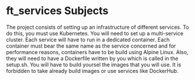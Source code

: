 # ft_services Subjects

The project consists of setting up an infrastructure of different services. To do this, you must use Kubernetes. You will need to set up a multi-service cluster.
Each service will have to run in a dedicated container.
Each container must bear the same name as the service concerned and for performance reasons, containers have to be build using Alpine Linux.
Also, they will need to have a Dockerfile written by you which is called in the setup.sh. You will have to build yoursel the images that you will use. It is forbidden to take already build images or use services like DockerHub.